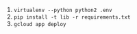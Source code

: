 1. `virtualenv --python python2 .env`
2. `pip install -t lib -r requirements.txt`
3. `gcloud app deploy`
